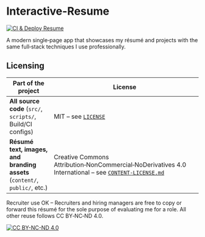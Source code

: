 # Interactive-Resume
[![CI & Deploy Resume](https://github.com/kamnaicker/Interactive-Resume/actions/workflows/deploy.yml/badge.svg?branch=dev)](https://github.com/kamnaicker/Interactive-Resume/actions/workflows/deploy.yml)

A modern single‑page app that showcases my résumé and projects with the same full‑stack techniques I use professionally.

## Licensing

| Part of the project | License |
|---------------------|---------|
| **All source code** (`src/`, `scripts/`, Build/CI configs) | MIT – see [`LICENSE`](./LICENSE) |
| **Résumé text, images, and branding assets** (`content/`, `public/`, etc.) | Creative Commons Attribution‑NonCommercial‑NoDerivatives 4.0 International – see [`CONTENT-LICENSE.md`](./CONTENT-LICENSE.md) |

Recruiter use OK – Recruiters and hiring managers are free to copy or forward this résumé for the sole purpose of evaluating me for a role. All other reuse follows CC BY‑NC‑ND 4.0.

[![CC BY-NC-ND 4.0][cc-img]][cc-url]

[cc-img]: https://licensebuttons.net/l/by-nc-nd/4.0/88x31.png
[cc-url]: https://creativecommons.org/licenses/by-nc-nd/4.0/
